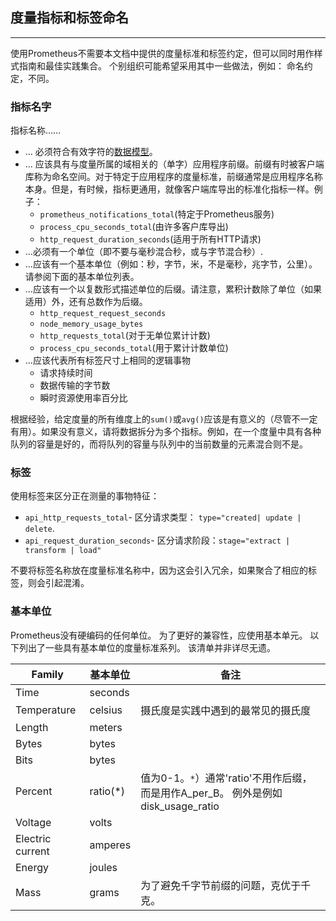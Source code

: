 ## 度量指标和标签命名
---
使用Prometheus不需要本文档中提供的度量标准和标签约定，但可以同时用作样式指南和最佳实践集合。 个别组织可能希望采用其中一些做法，例如： 命名约定，不同。

### 指标名字
指标名称......

- ... 必须符合有效字符的[数据模型](https://prometheus.io/docs/concepts/data_model/#metric-names-and-labels)。 
- ... 应该具有与度量所属的域相关的（单字）应用程序前缀。前缀有时被客户端库称为命名空间。对于特定于应用程序的度量标准，前缀通常是应用程序名称本身。但是，有时候，指标更通用，就像客户端库导出的标准化指标一样。例子：
     - `prometheus_notifications_total`(特定于Prometheus服务)
     - `process_cpu_seconds_total`(由许多客户库导出)
     - `http_request_duration_seconds`(适用于所有HTTP请求)
- ...必须有一个单位（即不要与毫秒混合秒，或与字节混合秒）.
- ...应该有一个基本单位（例如：秒，字节，米，不是毫秒，兆字节，公里）。请参阅下面的基本单位列表。
- ...应该有一个以复数形式描述单位的后缀。请注意，累积计数除了单位（如果适用）外，还有总数作为后缀。
     - `http_request_request_seconds`
     - `node_memory_usage_bytes`
     - `http_requests_total`(对于无单位累计计数)
     - `process_cpu_seconds_total`(用于累计计数单位)
- ...应该代表所有标签尺寸上相同的逻辑事物
     - 请求持续时间
     - 数据传输的字节数
     - 瞬时资源使用率百分比

根据经验，给定度量的所有维度上的`sum()`或`avg()`应该是有意义的（尽管不一定有用）。如果没有意义，请将数据拆分为多个指标。例如，在一个度量中具有各种队列的容量是好的，而将队列的容量与队列中的当前数量的元素混合则不是。

### 标签
使用标签来区分正在测量的事物特征：

- `api_http_requests_total`- 区分请求类型： `type="created| update | delete`.
- `api_request_duration_seconds`- 区分请求阶段：`stage="extract | transform | load"` 

不要将标签名称放在度量标准名称中，因为这会引入冗余，如果聚合了相应的标签，则会引起混淆。

### 基本单位
Prometheus没有硬编码的任何单位。 为了更好的兼容性，应使用基本单元。 以下列出了一些具有基本单位的度量标准系列。 该清单并非详尽无遗。

|Family|基本单位 | 备注|
|---|---|---|
| Time | seconds |  | 
| Temperature | celsius | 摄氏度是实践中遇到的最常见的摄氏度 | 
| Length | meters | |
| Bytes | bytes | |
| Bits | bytes | | 
| Percent | ratio(*) | 值为0-1。`*`）通常'ratio'不用作后缀，而是用作A_per_B。 例外是例如disk_usage_ratio | 
| Voltage | volts | |
| Electric current | amperes | |
| Energy | joules | | 
| Mass | grams | 为了避免千字节前缀的问题，克优于千克。 | 

